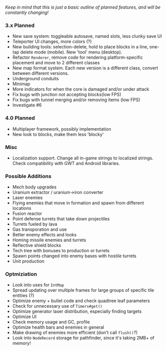 _Keep in mind that this is just a basic outline of planned features, and will be constantly changing!_

### 3.x Planned
- New save system: toggleable autosave, named slots, less clunky save UI
- Teleporter UI changes, more colors (?)
- New building tools: selection-delete, hold to place blocks in a line, one-tap delete mode (mobile). New 'tool' menu (desktop).
- Refactor `Renderer`, remove code for rendering platform-specific placement and move to 2 different classes
- New map format system. Each new version is a different class, convert between different versions.
- Underground conduits
- Minimap
- More indicators for when the core is damaged and/or under attack
- Fix bugs with junction not accepting blocks(low FPS)
- Fix bugs with tunnel merging and/or removing items (low FPS)
- Investigate #6

### 4.0 Planned
- Multiplayer framework, possibly implementation
- New look to blocks, make them less 'blocky'

### Misc
- Localization support. Change all in-game strings to localized strings. Check compatibility with GWT and Android libraries.

### Possible Additions
- Mech body upgrades
- Uranium extractor / uranium->iron converter
- Laser enemies
- Flying enemies that move in formation and spawn from different locations
- Fusion reactor
- Point defense turrets that take down projectiles
- Turrets fueled by lava
- Gas transporation and use
- Better enemy effects and looks
- Homing missile enemies and turrets
- Reflective shield blocks
- Tech tree with bonuses to production or turrets
- Spawn points changed into enemy bases with hostile turrets
- Unit production

### Optmiziation
- Look into uses for `IntMap`
- Spread updating over multiple frames for large groups of specific tile entities (?)
- Optimize enemy + bullet code and check quadtree leaf parameters
- Check for unnecessary use of `Timers#get()`
- Optimize generator laser distribution, especially finding targets
- Optimize UI
- Check memory usage and GC, profile
- Optimize health bars and enemies in general
- Make drawing of enemies more efficient (don't call `flush()`?)
- Look into `NodeRecord` storage for pathfinder, since it's taking 2MB+ of memory!

